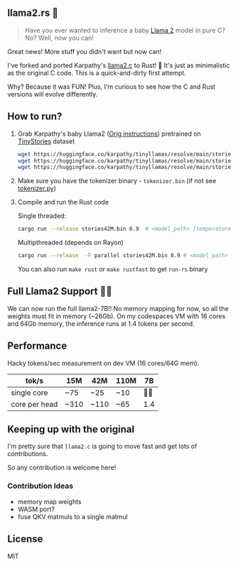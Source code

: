 
## llama2.rs 🦀

> Have you ever wanted to inference a baby [Llama 2](https://ai.meta.com/llama/) model in pure C? No? Well, now you can!

Great news! More stuff you didn't want but now can!

I've forked and ported Karpathy's [llama2.c](https://github.com/karpathy/llama2.c) to Rust! 🦀 It's just as minimalistic as the original C code.
This is a quick-and-dirty first attempt.

Why? Because it was FUN! Plus, I'm curious to see how the C and Rust versions will evolve differently.

## How to run?
1. Grab Karpathy's baby Llama2 ([Orig instructions](https://github.com/karpathy/llama2.c#feel-the-magic)) pretrained on [TinyStories](https://huggingface.co/datasets/roneneldan/TinyStories) dataset 

    ```bash
    wget https://huggingface.co/karpathy/tinyllamas/resolve/main/stories15M.bin
    wget https://huggingface.co/karpathy/tinyllamas/resolve/main/stories42M.bin
    wget https://huggingface.co/karpathy/tinyllamas/resolve/main/stories110M.bin
    ```
2. Make sure you have the tokenizer binary - `tokenizer.bin` (if not see [tokenizer.py](tokenizer.py))
3. Compile and run the Rust code

    Single threaded:

    ```bash
    cargo run --release stories42M.bin 0.9  # <model_path> [temperature]
    ```

    Multipthreaded (depends on Rayon)
    ```bash
    cargo run --release  -F parallel stories42M.bin 0.9 # <model_path> [temperature]
    ```

    You can also run `make rust` or `make rustfast` to get `run-rs` binary 

## Full Llama2 Support 🚀🚀
We can now run the full llama2-7B!!  No memory mapping for now, so all the weights must fit in memory (~26Gb). On my codespaces VM with 16 cores and 64Gb memory, the inference runs at 1.4 tokens per second.


## Performance

Hacky tokens/sec measurement on dev VM (16 cores/64G mem).

|    tok/s   | 15M | 42M | 110M | 7B
|-------|-----|-----|-----|-----|
| single core|  ~75|   ~25   | ~10 | 🙅‍♂️
| core per head |  ~310   |  ~110   | ~65| 1.4


## Keeping up with the original
I'm pretty sure that `llama2.c` is going to move fast and get lots of contributions. 

So any contribution is welcome here!

### Contribution Ideas
- memory map weights
- WASM port?
- fuse QKV matmuls to a single matmul

## License
MIT